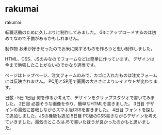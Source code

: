 # rakumai
rakumai

転職活動のために久しぶりに制作してみました。
Gitにアップロードするのは初めてなので不備があるかもしれません。

制作物
お米が好きだったのでお米に関するものを作ろうと思い制作しました。

HTML、CSS、JSのみなのでフォームなどは簡単に作っています。
デザインは今まで勉強したことがないのでかなり適当です。

ページはトップページ、注文フォームのみで、カゴに入れたものは注文フォームには反映されません。
PC用とSP用で画面の大きさによりレイアウトが変わります。


日数 : 5日
  1日目 何を作るか考えて、デザインをクリップスタジオで書いてみました。
  2日目 必要そうな画像を作り、簡単なHTMLを書きました。
  3日目 デザインの湯気に苦戦しながらスマホ版CSSを書きました。
  4日目 フォントを探して追加しました。JSの機能も追加
  5日目 PC版のCSS書きながらデザインを考えていきました。湯気のところはJSで書いたほうが良かったのかもと思いました。
